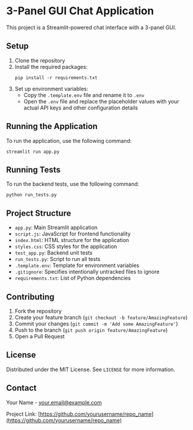 # 3-Panel GUI Chat Application

This project is a Streamlit-powered chat interface with a 3-panel GUI.

## Setup

1. Clone the repository
2. Install the required packages:
   ```
   pip install -r requirements.txt
   ```
3. Set up environment variables:
   - Copy the `.template.env` file and rename it to `.env`
   - Open the `.env` file and replace the placeholder values with your actual API keys and other configuration details

## Running the Application

To run the application, use the following command:

```
streamlit run app.py
```

## Running Tests

To run the backend tests, use the following command:

```
python run_tests.py
```

## Project Structure

- `app.py`: Main Streamlit application
- `script.js`: JavaScript for frontend functionality
- `index.html`: HTML structure for the application
- `styles.css`: CSS styles for the application
- `test_app.py`: Backend unit tests
- `run_tests.py`: Script to run all tests
- `.template.env`: Template for environment variables
- `.gitignore`: Specifies intentionally untracked files to ignore
- `requirements.txt`: List of Python dependencies

## Contributing

1. Fork the repository
2. Create your feature branch (`git checkout -b feature/AmazingFeature`)
3. Commit your changes (`git commit -m 'Add some AmazingFeature'`)
4. Push to the branch (`git push origin feature/AmazingFeature`)
5. Open a Pull Request

## License

Distributed under the MIT License. See `LICENSE` for more information.

## Contact

Your Name - your.email@example.com

Project Link: [https://github.com/yourusername/repo_name](https://github.com/yourusername/repo_name)